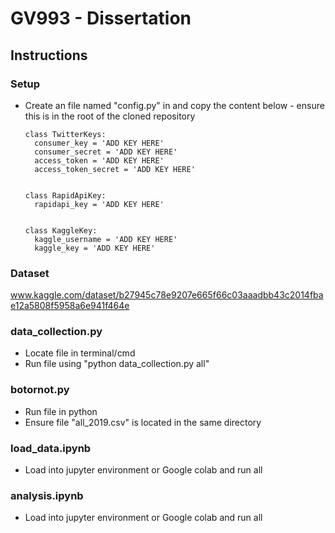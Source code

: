 # GV993 - Dissertation

## Instructions

### Setup
- Create an file named "config.py" in and copy the content below - ensure this is in the root of the cloned repository 

      class TwitterKeys:
        consumer_key = 'ADD KEY HERE'
        consumer_secret = 'ADD KEY HERE'
        access_token = 'ADD KEY HERE'
        access_token_secret = 'ADD KEY HERE'


      class RapidApiKey:
        rapidapi_key = 'ADD KEY HERE'


      class KaggleKey:
        kaggle_username = 'ADD KEY HERE'
        kaggle_key = 'ADD KEY HERE'


### Dataset
www.kaggle.com/dataset/b27945c78e9207e665f66c03aaadbb43c2014fbae12a5808f5958a6e941f464e


### data_collection.py
- Locate file in terminal/cmd 
- Run file using "python data_collection.py all"

### botornot.py
- Run file in python
- Ensure file "all_2019.csv" is located in the same directory

### load_data.ipynb
- Load into jupyter environment or Google colab and run all

### analysis.ipynb
- Load into jupyter environment or Google colab and run all
